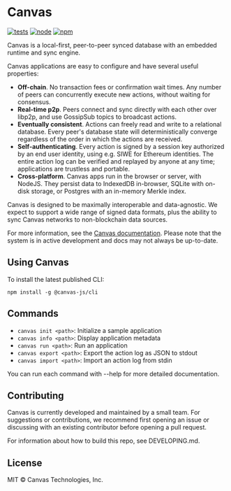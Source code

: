# Canvas

[![tests](https://github.com/canvasxyz/canvas/actions/workflows/ci.yml/badge.svg)](https://github.com/canvasxyz/canvas/actions/workflows/ci.yml)
[![node](https://img.shields.io/node/v/@canvas-js/core.svg)](https://www.npmjs.com/package/@canvas-js/core)
[![npm](https://img.shields.io/npm/v/@canvas-js/core?color=33cd56&logo=npm)](https://www.npmjs.com/package/@canvas-js/core)

Canvas is a local-first, peer-to-peer synced database with an embedded runtime and sync engine.

Canvas applications are easy to configure and have several useful properties:

- **Off-chain**. No transaction fees or confirmation wait times. Any number of peers can concurrently execute new actions, without waiting for consensus.
- **Real-time p2p**. Peers connect and sync directly with each other over libp2p, and use GossipSub topics to broadcast actions.
- **Eventually consistent**. Actions can freely read and write to a relational database. Every peer's database state will deterministically converge regardless of the order in which the actions are received.
- **Self-authenticating**. Every action is signed by a session key authorized by an end user identity, using e.g. SIWE for Ethereum identities. The entire action log can be verified and replayed by anyone at any time; applications are trustless and portable.
- **Cross-platform**. Canvas apps run in the browser or server, with NodeJS. They persist data to IndexedDB in-browser, SQLite with on-disk storage, or Postgres with an in-memory Merkle index.

Canvas is designed to be maximally interoperable and data-agnostic. We expect to support a wide range of signed data formats, plus the ability to sync Canvas networks to non-blockchain data sources.

For more information, see the [Canvas documentation](https://docs.canvas.xyz). Please note that the system is in active development and docs may not always be up-to-date.

## Using Canvas

To install the latest published CLI:

```
npm install -g @canvas-js/cli
```

## Commands

- `canvas init <path>`: Initialize a sample application
- `canvas info <path>`: Display application metadata
- `canvas run <path>`: Run an application
- `canvas export <path>`: Export the action log as JSON to stdout
- `canvas import <path>`: Import an action log from stdin

You can run each command with --help for more detailed documentation.

## Contributing

Canvas is currently developed and maintained by a small team. For
suggestions or contributions, we recommend first opening an issue or
discussing with an existing contributor before opening a pull request.

For information about how to build this repo, see DEVELOPING.md.

## License

MIT © Canvas Technologies, Inc.
